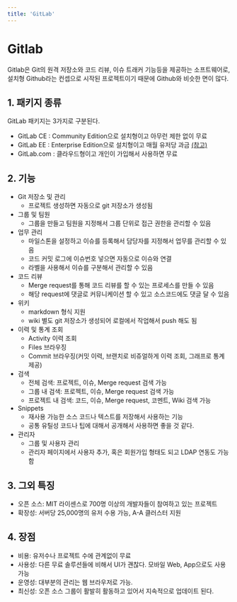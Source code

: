 ```yaml
---
title: 'GitLab'
---
```

# Gitlab

Gitlab은 Git의 원격 저장소와 코드 리뷰, 이슈 트래커 기능등을 제공하는 소프트웨어로, 설치형 Github라는 컨셉으로 시작된 프로젝트이기 때문에 Github와 비슷한 면이 많다.

## 1. 패키지 종류
GitLab 패키지는 3가지로 구분된다.

- GitLab CE : Community Edition으로 설치형이고 아무런 제한 없이 무료
- GitLab EE : Enterprise Edition으로 설치형이고 매월 유저당 과금 [(참고)](https://about.gitlab.com/pricing/)
- GitLab.com : 클라우드형이고 개인이 가입해서 사용하면 무료

## 2. 기능
- Git 저장소 및 관리
    - 프로젝트 생성하면 자동으로 git 저장소가 생성됨
- 그룹 및 팀원
    - 그룹을 만들고 팀원을 지정해서 그룹 단위로 접근 권한을 관리할 수 있음
- 업무 관리
    - 마일스톤을 설정하고 이슈를 등록해서 담당자를 지정해서 업무를 관리할 수 있음
    - 코드 커밋 로그에 이슈번호 넣으면 자동으로 이슈와 연결
    - 라벨을 사용해서 이슈를 구분해서 관리할 수 있음
- 코드 리뷰
    - Merge request를 통해 코드 리뷰를 할 수 있는 프로세스를 만들 수 있음
    - 해당 request에 댓글로 커뮤니케이션 할 수 있고 소스코드에도 댓글 달 수 있음
- 위키
    - markdown 형식 지원
    - wiki 별도 git 저장소가 생성되어 로컬에서 작업해서 push 해도 됨
- 이력 및 통계 조회
    - Activity 이력 조회
  - Files 브라우징
  - Commit 브라우징(커밋 이력, 브랜치로 비쥬얼하게 이력 조회, 그래프로 통계 제공)
- 검색
  - 전체 검색: 프로젝트, 이슈, Merge request 검색 가능
  - 그룹 내 검색: 프로젝트, 이슈, Merge request 검색 가능
  - 프로젝트 내 검색: 코드, 이슈, Merge request, 코멘트, Wiki 검색 가능
- Snippets
  - 재사용 가능한 소스 코드나 텍스트를 저장해서 사용하는 기능
  - 공통 유틸성 코드나 팁에 대해서 공개해서 사용하면 좋을 것 같다.
- 관리자
  - 그룹 및 사용자 관리
  - 관리자 페이지에서 사용자 추가, 혹은 회원가입 형태도 되고 LDAP 연동도 가능함

## 3. 그외 특징
- 오픈 소스: MIT 라이센스로 700명 이상의 개발자들이 참여하고 있는 프로젝트
- 확장성: 서버당 25,000명의 유저 수용 가능, A-A 클러스터 지원

## 4. 장점
- 비용: 유저수나 프로젝트 수에 관계없이 무료
- 사용성: 다른 무료 솔루션들에 비해서 UI가 괜찮다. 모바일 Web, App으로도 사용 가능
- 운영성: 대부분의 관리는 웹 브라우저로 가능.
- 최신성: 오픈 소스 그룹이 활발히 활동하고 있어서 지속적으로 업데이트 된다. 
